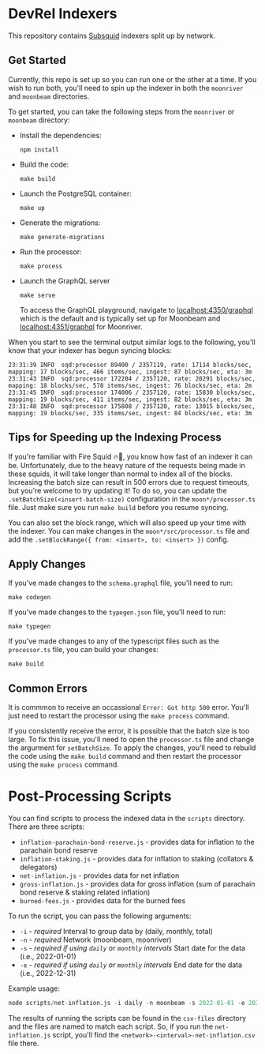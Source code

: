 # DevRel Indexers

This repository contains [Subsquid](https://docs.subsquid.io/) indexers split up by network. 

## Get Started

Currently, this repo is set up so you can run one or the other at a time. If you wish to run both, you'll need to spin up the indexer in both the `moonriver` and `moonbeam` directories.

To get started, you can take the following steps from the `moonriver` or `moonbeam` directory:

- Install the dependencies:

    ```
    npm install
    ```

- Build the code:

    ```
    make build
    ```

- Launch the PostgreSQL container:

    ```
    make up
    ```

- Generate the migrations:

    ```
    make generate-migrations
    ```

- Run the processor:

    ```
    make process
    ```

- Launch the GraphQL server

    ```
    make serve
    ```

    To access the GraphQL playground, navigate to [localhost:4350/graphql](http://localhost:4350/graphql) which is the default and is typically set up for Moonbeam and [localhost:4351/graphql](http://localhost:4351/graphql) for Moonriver.


When you start to see the terminal output similar logs to the following, you'll know that your indexer has begun syncing blocks:

```
23:31:39 INFO  sqd:processor 89400 / 2357119, rate: 17114 blocks/sec, mapping: 17 blocks/sec, 466 items/sec, ingest: 87 blocks/sec, eta: 3m
23:31:43 INFO  sqd:processor 172204 / 2357120, rate: 20291 blocks/sec, mapping: 18 blocks/sec, 578 items/sec, ingest: 76 blocks/sec, eta: 2m
23:31:45 INFO  sqd:processor 174006 / 2357120, rate: 15830 blocks/sec, mapping: 19 blocks/sec, 411 items/sec, ingest: 82 blocks/sec, eta: 3m
23:31:48 INFO  sqd:processor 175808 / 2357120, rate: 13015 blocks/sec, mapping: 19 blocks/sec, 335 items/sec, ingest: 84 blocks/sec, eta: 3m
```

## Tips for Speeding up the Indexing Process

If you're familiar with Fire Squid 🔥🦑, you know how fast of an indexer it can be. Unfortunately, due to the heavy nature of the requests being made in these squids, it will take longer than normal to index all of the blocks. Increasing the batch size can result in 500 errors due to request timeouts, but you're welcome to try updating it! To do so, you can update the `.setBatchSize(<insert-batch-size)` configuration in the `moon*/processor.ts` file. Just make sure you run `make build` before you resume syncing. 

You can also set the block range, which will also speed up your time with the indexer. You can make changes in the `moon*/src/processor.ts` file and add the `.setBlockRange({ from: <insert>, to: <insert> })` config.

## Apply Changes

If you've made changes to the `schema.graphql` file, you'll need to run:

```
make codegen
```

If you've made changes to the `typegen.json` file, you'll need to run:

```
make typegen
```

If you've made changes to any of the typescript files such as the `processor.ts` file, you can build your changes:

```
make build
```

## Common Errors

It is commmon to receive an occassional `Error: Got http 500` error. You'll just need to restart the processor using the `make process` command. 

If you consistently receive the error, it is possible that the batch size is too large. To fix this issue, you'll need to open the `processor.ts` file and change the argurment for `setBatchSize`. To apply the changes, you'll need to rebuild the code using the `make build` command and then restart the processor using the `make process` command.

# Post-Processing Scripts

You can find scripts to process the indexed data in the `scripts` directory. There are three scripts:

- `inflation-parachain-bond-reserve.js` - provides data for inflation to the parachain bond reserve
- `inflation-staking.js` - provides data for inflation to staking (collators & delegators)
- `net-inflation.js` - provides data for net inflation
- `gross-inflation.js` - provides data for gross inflation (sum of parachain bond reserve & staking related inflation)
- `burned-fees.js` - provides data for the burned fees

To run the script, you can pass the following arguments:

- `-i` - *required* Interval to group data by (daily, monthly, total)
- `-n` - *required* Network (moonbeam, moonriver)
- `-s` - *required if using `daily` or `monthly` intervals* Start date for the data (i.e., 2022-01-01)
- `-e` - *required if using `daily` or `monthly` intervals* End date for the data (i.e., 2022-12-31)

Example usage:

```s
node scripts/net-inflation.js -i daily -n moonbeam -s 2022-01-01 -e 2022-12-31
```

The results of running the scripts can be found in the `csv-files` directory and the files are named to match each script. So, if you run the `net-inflation.js` script, you'll find the `<network>-<interval>-net-inflation.csv` file there.
